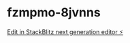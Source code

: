 # fzmpmo-8jvnns

[Edit in StackBlitz next generation editor ⚡️](https://stackblitz.com/~/github.com/soutmesa/fzmpmo-8jvnns)
